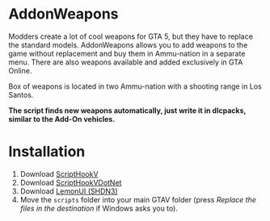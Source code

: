 # AddonWeapons
Modders create a lot of cool weapons for GTA 5, but they have to replace the standard models. AddonWeapons allows you to add weapons to the game without replacement and buy them in Ammu-nation in a separate menu. There are also weapons available and added exclusively in GTA Online.

Box of weapons is located in two Ammu-nation with a shooting range in Los Santos.

**The script finds new weapons automatically, just write it in dlcpacks, similar to the Add-On vehicles.**

# Installation

1. Download [ScriptHookV](http://dev-c.com/gtav/scripthookv/)
2. Download [ScriptHookVDotNet](https://github.com/scripthookvdotnet/scripthookvdotnet/releases/latest)
3. Download [LemonUI (SHDN3)](https://github.com/LemonUIbyLemon/LemonUI/releases)
4. Move the `scripts` folder into your main GTAV folder (press _Replace the files in the destination_ if Windows asks you to).
